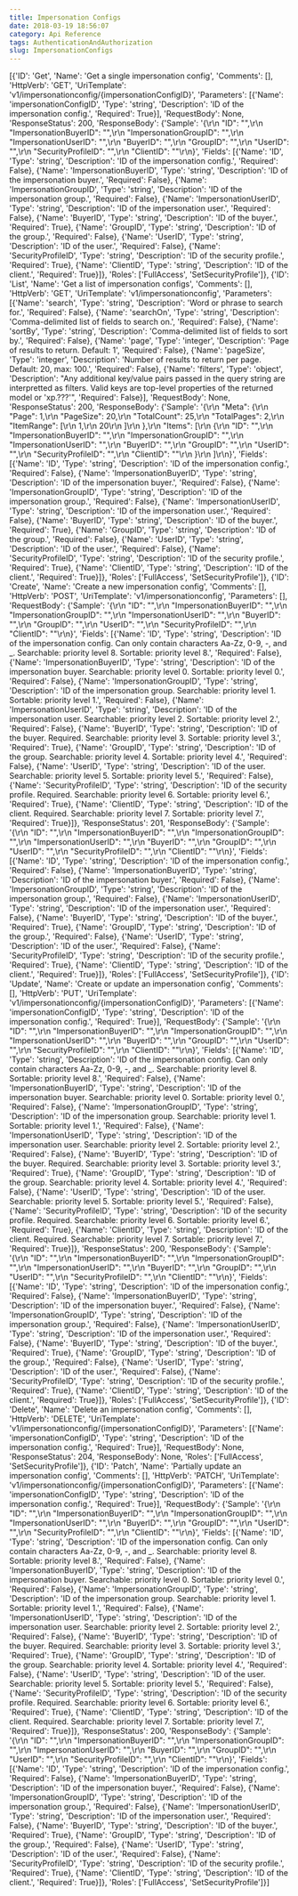 ```yaml
---
title: Impersonation Configs
date: 2018-03-19 18:56:07
category: Api Reference
tags: AuthenticationAndAuthorization
slug: ImpersonationConfigs
---
```

[{'ID': 'Get', 'Name': 'Get a single impersonation config', 'Comments': [], 'HttpVerb': 'GET', 'UriTemplate': 'v1/impersonationconfig/{impersonationConfigID}', 'Parameters': [{'Name': 'impersonationConfigID', 'Type': 'string', 'Description': 'ID of the impersonation config.', 'Required': True}], 'RequestBody': None, 'ResponseStatus': 200, 'ResponseBody': {'Sample': '{\r\n  "ID": "",\r\n  "ImpersonationBuyerID": "",\r\n  "ImpersonationGroupID": "",\r\n  "ImpersonationUserID": "",\r\n  "BuyerID": "",\r\n  "GroupID": "",\r\n  "UserID": "",\r\n  "SecurityProfileID": "",\r\n  "ClientID": ""\r\n}', 'Fields': [{'Name': 'ID', 'Type': 'string', 'Description': 'ID of the impersonation config.', 'Required': False}, {'Name': 'ImpersonationBuyerID', 'Type': 'string', 'Description': 'ID of the impersonation buyer.', 'Required': False}, {'Name': 'ImpersonationGroupID', 'Type': 'string', 'Description': 'ID of the impersonation group.', 'Required': False}, {'Name': 'ImpersonationUserID', 'Type': 'string', 'Description': 'ID of the impersonation user.', 'Required': False}, {'Name': 'BuyerID', 'Type': 'string', 'Description': 'ID of the buyer.', 'Required': True}, {'Name': 'GroupID', 'Type': 'string', 'Description': 'ID of the group.', 'Required': False}, {'Name': 'UserID', 'Type': 'string', 'Description': 'ID of the user.', 'Required': False}, {'Name': 'SecurityProfileID', 'Type': 'string', 'Description': 'ID of the security profile.', 'Required': True}, {'Name': 'ClientID', 'Type': 'string', 'Description': 'ID of the client.', 'Required': True}]}, 'Roles': ['FullAccess', 'SetSecurityProfile']}, {'ID': 'List', 'Name': 'Get a list of impersonation configs', 'Comments': [], 'HttpVerb': 'GET', 'UriTemplate': 'v1/impersonationconfig', 'Parameters': [{'Name': 'search', 'Type': 'string', 'Description': 'Word or phrase to search for.', 'Required': False}, {'Name': 'searchOn', 'Type': 'string', 'Description': 'Comma-delimited list of fields to search on.', 'Required': False}, {'Name': 'sortBy', 'Type': 'string', 'Description': 'Comma-delimited list of fields to sort by.', 'Required': False}, {'Name': 'page', 'Type': 'integer', 'Description': 'Page of results to return. Default: 1', 'Required': False}, {'Name': 'pageSize', 'Type': 'integer', 'Description': 'Number of results to return per page. Default: 20, max: 100.', 'Required': False}, {'Name': 'filters', 'Type': 'object', 'Description': "Any additional key/value pairs passed in the query string are interpretted as filters. Valid keys are top-level properties of the returned model or 'xp.???'", 'Required': False}], 'RequestBody': None, 'ResponseStatus': 200, 'ResponseBody': {'Sample': '{\r\n  "Meta": {\r\n    "Page": 1,\r\n    "PageSize": 20,\r\n    "TotalCount": 25,\r\n    "TotalPages": 2,\r\n    "ItemRange": [\r\n      1,\r\n      20\r\n    ]\r\n  },\r\n  "Items": [\r\n    {\r\n      "ID": "",\r\n      "ImpersonationBuyerID": "",\r\n      "ImpersonationGroupID": "",\r\n      "ImpersonationUserID": "",\r\n      "BuyerID": "",\r\n      "GroupID": "",\r\n      "UserID": "",\r\n      "SecurityProfileID": "",\r\n      "ClientID": ""\r\n    }\r\n  ]\r\n}', 'Fields': [{'Name': 'ID', 'Type': 'string', 'Description': 'ID of the impersonation config.', 'Required': False}, {'Name': 'ImpersonationBuyerID', 'Type': 'string', 'Description': 'ID of the impersonation buyer.', 'Required': False}, {'Name': 'ImpersonationGroupID', 'Type': 'string', 'Description': 'ID of the impersonation group.', 'Required': False}, {'Name': 'ImpersonationUserID', 'Type': 'string', 'Description': 'ID of the impersonation user.', 'Required': False}, {'Name': 'BuyerID', 'Type': 'string', 'Description': 'ID of the buyer.', 'Required': True}, {'Name': 'GroupID', 'Type': 'string', 'Description': 'ID of the group.', 'Required': False}, {'Name': 'UserID', 'Type': 'string', 'Description': 'ID of the user.', 'Required': False}, {'Name': 'SecurityProfileID', 'Type': 'string', 'Description': 'ID of the security profile.', 'Required': True}, {'Name': 'ClientID', 'Type': 'string', 'Description': 'ID of the client.', 'Required': True}]}, 'Roles': ['FullAccess', 'SetSecurityProfile']}, {'ID': 'Create', 'Name': 'Create a new impersonation config', 'Comments': [], 'HttpVerb': 'POST', 'UriTemplate': 'v1/impersonationconfig', 'Parameters': [], 'RequestBody': {'Sample': '{\r\n  "ID": "",\r\n  "ImpersonationBuyerID": "",\r\n  "ImpersonationGroupID": "",\r\n  "ImpersonationUserID": "",\r\n  "BuyerID": "",\r\n  "GroupID": "",\r\n  "UserID": "",\r\n  "SecurityProfileID": "",\r\n  "ClientID": ""\r\n}', 'Fields': [{'Name': 'ID', 'Type': 'string', 'Description': 'ID of the impersonation config. Can only contain characters Aa-Zz, 0-9, -, and _. Searchable: priority level 8. Sortable: priority level 8.', 'Required': False}, {'Name': 'ImpersonationBuyerID', 'Type': 'string', 'Description': 'ID of the impersonation buyer. Searchable: priority level 0. Sortable: priority level 0.', 'Required': False}, {'Name': 'ImpersonationGroupID', 'Type': 'string', 'Description': 'ID of the impersonation group. Searchable: priority level 1. Sortable: priority level 1.', 'Required': False}, {'Name': 'ImpersonationUserID', 'Type': 'string', 'Description': 'ID of the impersonation user. Searchable: priority level 2. Sortable: priority level 2.', 'Required': False}, {'Name': 'BuyerID', 'Type': 'string', 'Description': 'ID of the buyer. Required. Searchable: priority level 3. Sortable: priority level 3.', 'Required': True}, {'Name': 'GroupID', 'Type': 'string', 'Description': 'ID of the group. Searchable: priority level 4. Sortable: priority level 4.', 'Required': False}, {'Name': 'UserID', 'Type': 'string', 'Description': 'ID of the user. Searchable: priority level 5. Sortable: priority level 5.', 'Required': False}, {'Name': 'SecurityProfileID', 'Type': 'string', 'Description': 'ID of the security profile. Required. Searchable: priority level 6. Sortable: priority level 6.', 'Required': True}, {'Name': 'ClientID', 'Type': 'string', 'Description': 'ID of the client. Required. Searchable: priority level 7. Sortable: priority level 7.', 'Required': True}]}, 'ResponseStatus': 201, 'ResponseBody': {'Sample': '{\r\n  "ID": "",\r\n  "ImpersonationBuyerID": "",\r\n  "ImpersonationGroupID": "",\r\n  "ImpersonationUserID": "",\r\n  "BuyerID": "",\r\n  "GroupID": "",\r\n  "UserID": "",\r\n  "SecurityProfileID": "",\r\n  "ClientID": ""\r\n}', 'Fields': [{'Name': 'ID', 'Type': 'string', 'Description': 'ID of the impersonation config.', 'Required': False}, {'Name': 'ImpersonationBuyerID', 'Type': 'string', 'Description': 'ID of the impersonation buyer.', 'Required': False}, {'Name': 'ImpersonationGroupID', 'Type': 'string', 'Description': 'ID of the impersonation group.', 'Required': False}, {'Name': 'ImpersonationUserID', 'Type': 'string', 'Description': 'ID of the impersonation user.', 'Required': False}, {'Name': 'BuyerID', 'Type': 'string', 'Description': 'ID of the buyer.', 'Required': True}, {'Name': 'GroupID', 'Type': 'string', 'Description': 'ID of the group.', 'Required': False}, {'Name': 'UserID', 'Type': 'string', 'Description': 'ID of the user.', 'Required': False}, {'Name': 'SecurityProfileID', 'Type': 'string', 'Description': 'ID of the security profile.', 'Required': True}, {'Name': 'ClientID', 'Type': 'string', 'Description': 'ID of the client.', 'Required': True}]}, 'Roles': ['FullAccess', 'SetSecurityProfile']}, {'ID': 'Update', 'Name': 'Create or update an impersonation config', 'Comments': [], 'HttpVerb': 'PUT', 'UriTemplate': 'v1/impersonationconfig/{impersonationConfigID}', 'Parameters': [{'Name': 'impersonationConfigID', 'Type': 'string', 'Description': 'ID of the impersonation config.', 'Required': True}], 'RequestBody': {'Sample': '{\r\n  "ID": "",\r\n  "ImpersonationBuyerID": "",\r\n  "ImpersonationGroupID": "",\r\n  "ImpersonationUserID": "",\r\n  "BuyerID": "",\r\n  "GroupID": "",\r\n  "UserID": "",\r\n  "SecurityProfileID": "",\r\n  "ClientID": ""\r\n}', 'Fields': [{'Name': 'ID', 'Type': 'string', 'Description': 'ID of the impersonation config. Can only contain characters Aa-Zz, 0-9, -, and _. Searchable: priority level 8. Sortable: priority level 8.', 'Required': False}, {'Name': 'ImpersonationBuyerID', 'Type': 'string', 'Description': 'ID of the impersonation buyer. Searchable: priority level 0. Sortable: priority level 0.', 'Required': False}, {'Name': 'ImpersonationGroupID', 'Type': 'string', 'Description': 'ID of the impersonation group. Searchable: priority level 1. Sortable: priority level 1.', 'Required': False}, {'Name': 'ImpersonationUserID', 'Type': 'string', 'Description': 'ID of the impersonation user. Searchable: priority level 2. Sortable: priority level 2.', 'Required': False}, {'Name': 'BuyerID', 'Type': 'string', 'Description': 'ID of the buyer. Required. Searchable: priority level 3. Sortable: priority level 3.', 'Required': True}, {'Name': 'GroupID', 'Type': 'string', 'Description': 'ID of the group. Searchable: priority level 4. Sortable: priority level 4.', 'Required': False}, {'Name': 'UserID', 'Type': 'string', 'Description': 'ID of the user. Searchable: priority level 5. Sortable: priority level 5.', 'Required': False}, {'Name': 'SecurityProfileID', 'Type': 'string', 'Description': 'ID of the security profile. Required. Searchable: priority level 6. Sortable: priority level 6.', 'Required': True}, {'Name': 'ClientID', 'Type': 'string', 'Description': 'ID of the client. Required. Searchable: priority level 7. Sortable: priority level 7.', 'Required': True}]}, 'ResponseStatus': 200, 'ResponseBody': {'Sample': '{\r\n  "ID": "",\r\n  "ImpersonationBuyerID": "",\r\n  "ImpersonationGroupID": "",\r\n  "ImpersonationUserID": "",\r\n  "BuyerID": "",\r\n  "GroupID": "",\r\n  "UserID": "",\r\n  "SecurityProfileID": "",\r\n  "ClientID": ""\r\n}', 'Fields': [{'Name': 'ID', 'Type': 'string', 'Description': 'ID of the impersonation config.', 'Required': False}, {'Name': 'ImpersonationBuyerID', 'Type': 'string', 'Description': 'ID of the impersonation buyer.', 'Required': False}, {'Name': 'ImpersonationGroupID', 'Type': 'string', 'Description': 'ID of the impersonation group.', 'Required': False}, {'Name': 'ImpersonationUserID', 'Type': 'string', 'Description': 'ID of the impersonation user.', 'Required': False}, {'Name': 'BuyerID', 'Type': 'string', 'Description': 'ID of the buyer.', 'Required': True}, {'Name': 'GroupID', 'Type': 'string', 'Description': 'ID of the group.', 'Required': False}, {'Name': 'UserID', 'Type': 'string', 'Description': 'ID of the user.', 'Required': False}, {'Name': 'SecurityProfileID', 'Type': 'string', 'Description': 'ID of the security profile.', 'Required': True}, {'Name': 'ClientID', 'Type': 'string', 'Description': 'ID of the client.', 'Required': True}]}, 'Roles': ['FullAccess', 'SetSecurityProfile']}, {'ID': 'Delete', 'Name': 'Delete an impersonation config', 'Comments': [], 'HttpVerb': 'DELETE', 'UriTemplate': 'v1/impersonationconfig/{impersonationConfigID}', 'Parameters': [{'Name': 'impersonationConfigID', 'Type': 'string', 'Description': 'ID of the impersonation config.', 'Required': True}], 'RequestBody': None, 'ResponseStatus': 204, 'ResponseBody': None, 'Roles': ['FullAccess', 'SetSecurityProfile']}, {'ID': 'Patch', 'Name': 'Partially update an impersonation config', 'Comments': [], 'HttpVerb': 'PATCH', 'UriTemplate': 'v1/impersonationconfig/{impersonationConfigID}', 'Parameters': [{'Name': 'impersonationConfigID', 'Type': 'string', 'Description': 'ID of the impersonation config.', 'Required': True}], 'RequestBody': {'Sample': '{\r\n  "ID": "",\r\n  "ImpersonationBuyerID": "",\r\n  "ImpersonationGroupID": "",\r\n  "ImpersonationUserID": "",\r\n  "BuyerID": "",\r\n  "GroupID": "",\r\n  "UserID": "",\r\n  "SecurityProfileID": "",\r\n  "ClientID": ""\r\n}', 'Fields': [{'Name': 'ID', 'Type': 'string', 'Description': 'ID of the impersonation config. Can only contain characters Aa-Zz, 0-9, -, and _. Searchable: priority level 8. Sortable: priority level 8.', 'Required': False}, {'Name': 'ImpersonationBuyerID', 'Type': 'string', 'Description': 'ID of the impersonation buyer. Searchable: priority level 0. Sortable: priority level 0.', 'Required': False}, {'Name': 'ImpersonationGroupID', 'Type': 'string', 'Description': 'ID of the impersonation group. Searchable: priority level 1. Sortable: priority level 1.', 'Required': False}, {'Name': 'ImpersonationUserID', 'Type': 'string', 'Description': 'ID of the impersonation user. Searchable: priority level 2. Sortable: priority level 2.', 'Required': False}, {'Name': 'BuyerID', 'Type': 'string', 'Description': 'ID of the buyer. Required. Searchable: priority level 3. Sortable: priority level 3.', 'Required': True}, {'Name': 'GroupID', 'Type': 'string', 'Description': 'ID of the group. Searchable: priority level 4. Sortable: priority level 4.', 'Required': False}, {'Name': 'UserID', 'Type': 'string', 'Description': 'ID of the user. Searchable: priority level 5. Sortable: priority level 5.', 'Required': False}, {'Name': 'SecurityProfileID', 'Type': 'string', 'Description': 'ID of the security profile. Required. Searchable: priority level 6. Sortable: priority level 6.', 'Required': True}, {'Name': 'ClientID', 'Type': 'string', 'Description': 'ID of the client. Required. Searchable: priority level 7. Sortable: priority level 7.', 'Required': True}]}, 'ResponseStatus': 200, 'ResponseBody': {'Sample': '{\r\n  "ID": "",\r\n  "ImpersonationBuyerID": "",\r\n  "ImpersonationGroupID": "",\r\n  "ImpersonationUserID": "",\r\n  "BuyerID": "",\r\n  "GroupID": "",\r\n  "UserID": "",\r\n  "SecurityProfileID": "",\r\n  "ClientID": ""\r\n}', 'Fields': [{'Name': 'ID', 'Type': 'string', 'Description': 'ID of the impersonation config.', 'Required': False}, {'Name': 'ImpersonationBuyerID', 'Type': 'string', 'Description': 'ID of the impersonation buyer.', 'Required': False}, {'Name': 'ImpersonationGroupID', 'Type': 'string', 'Description': 'ID of the impersonation group.', 'Required': False}, {'Name': 'ImpersonationUserID', 'Type': 'string', 'Description': 'ID of the impersonation user.', 'Required': False}, {'Name': 'BuyerID', 'Type': 'string', 'Description': 'ID of the buyer.', 'Required': True}, {'Name': 'GroupID', 'Type': 'string', 'Description': 'ID of the group.', 'Required': False}, {'Name': 'UserID', 'Type': 'string', 'Description': 'ID of the user.', 'Required': False}, {'Name': 'SecurityProfileID', 'Type': 'string', 'Description': 'ID of the security profile.', 'Required': True}, {'Name': 'ClientID', 'Type': 'string', 'Description': 'ID of the client.', 'Required': True}]}, 'Roles': ['FullAccess', 'SetSecurityProfile']}]